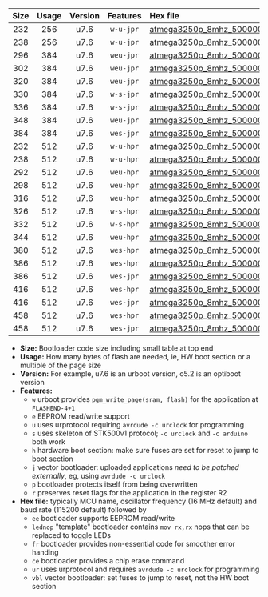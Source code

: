 |Size|Usage|Version|Features|Hex file|
|:-:|:-:|:-:|:-:|:--|
|232|256|u7.6|`w-u-jpr`|[atmega3250p_8mhz_500000bps_ur_vbl.hex](https://raw.githubusercontent.com/stefanrueger/urboot/main/bootloaders/atmega3250p/fcpu_8mhz/500000_bps/atmega3250p_8mhz_500000bps_ur_vbl.hex)|
|238|256|u7.6|`w-u-jpr`|[atmega3250p_8mhz_500000bps_lednop_ur_vbl.hex](https://raw.githubusercontent.com/stefanrueger/urboot/main/bootloaders/atmega3250p/fcpu_8mhz/500000_bps/atmega3250p_8mhz_500000bps_lednop_ur_vbl.hex)|
|296|384|u7.6|`weu-jpr`|[atmega3250p_8mhz_500000bps_ee_ur_vbl.hex](https://raw.githubusercontent.com/stefanrueger/urboot/main/bootloaders/atmega3250p/fcpu_8mhz/500000_bps/atmega3250p_8mhz_500000bps_ee_ur_vbl.hex)|
|302|384|u7.6|`weu-jpr`|[atmega3250p_8mhz_500000bps_ee_lednop_ur_vbl.hex](https://raw.githubusercontent.com/stefanrueger/urboot/main/bootloaders/atmega3250p/fcpu_8mhz/500000_bps/atmega3250p_8mhz_500000bps_ee_lednop_ur_vbl.hex)|
|320|384|u7.6|`weu-jpr`|[atmega3250p_8mhz_500000bps_ee_lednop_fr_ur_vbl.hex](https://raw.githubusercontent.com/stefanrueger/urboot/main/bootloaders/atmega3250p/fcpu_8mhz/500000_bps/atmega3250p_8mhz_500000bps_ee_lednop_fr_ur_vbl.hex)|
|330|384|u7.6|`w-s-jpr`|[atmega3250p_8mhz_500000bps_vbl.hex](https://raw.githubusercontent.com/stefanrueger/urboot/main/bootloaders/atmega3250p/fcpu_8mhz/500000_bps/atmega3250p_8mhz_500000bps_vbl.hex)|
|336|384|u7.6|`w-s-jpr`|[atmega3250p_8mhz_500000bps_lednop_vbl.hex](https://raw.githubusercontent.com/stefanrueger/urboot/main/bootloaders/atmega3250p/fcpu_8mhz/500000_bps/atmega3250p_8mhz_500000bps_lednop_vbl.hex)|
|348|384|u7.6|`weu-jpr`|[atmega3250p_8mhz_500000bps_ee_lednop_fr_ce_ur_vbl.hex](https://raw.githubusercontent.com/stefanrueger/urboot/main/bootloaders/atmega3250p/fcpu_8mhz/500000_bps/atmega3250p_8mhz_500000bps_ee_lednop_fr_ce_ur_vbl.hex)|
|384|384|u7.6|`wes-jpr`|[atmega3250p_8mhz_500000bps_ee_vbl.hex](https://raw.githubusercontent.com/stefanrueger/urboot/main/bootloaders/atmega3250p/fcpu_8mhz/500000_bps/atmega3250p_8mhz_500000bps_ee_vbl.hex)|
|232|512|u7.6|`w-u-hpr`|[atmega3250p_8mhz_500000bps_ur.hex](https://raw.githubusercontent.com/stefanrueger/urboot/main/bootloaders/atmega3250p/fcpu_8mhz/500000_bps/atmega3250p_8mhz_500000bps_ur.hex)|
|238|512|u7.6|`w-u-hpr`|[atmega3250p_8mhz_500000bps_lednop_ur.hex](https://raw.githubusercontent.com/stefanrueger/urboot/main/bootloaders/atmega3250p/fcpu_8mhz/500000_bps/atmega3250p_8mhz_500000bps_lednop_ur.hex)|
|292|512|u7.6|`weu-hpr`|[atmega3250p_8mhz_500000bps_ee_ur.hex](https://raw.githubusercontent.com/stefanrueger/urboot/main/bootloaders/atmega3250p/fcpu_8mhz/500000_bps/atmega3250p_8mhz_500000bps_ee_ur.hex)|
|298|512|u7.6|`weu-hpr`|[atmega3250p_8mhz_500000bps_ee_lednop_ur.hex](https://raw.githubusercontent.com/stefanrueger/urboot/main/bootloaders/atmega3250p/fcpu_8mhz/500000_bps/atmega3250p_8mhz_500000bps_ee_lednop_ur.hex)|
|316|512|u7.6|`weu-hpr`|[atmega3250p_8mhz_500000bps_ee_lednop_fr_ur.hex](https://raw.githubusercontent.com/stefanrueger/urboot/main/bootloaders/atmega3250p/fcpu_8mhz/500000_bps/atmega3250p_8mhz_500000bps_ee_lednop_fr_ur.hex)|
|326|512|u7.6|`w-s-hpr`|[atmega3250p_8mhz_500000bps.hex](https://raw.githubusercontent.com/stefanrueger/urboot/main/bootloaders/atmega3250p/fcpu_8mhz/500000_bps/atmega3250p_8mhz_500000bps.hex)|
|332|512|u7.6|`w-s-hpr`|[atmega3250p_8mhz_500000bps_lednop.hex](https://raw.githubusercontent.com/stefanrueger/urboot/main/bootloaders/atmega3250p/fcpu_8mhz/500000_bps/atmega3250p_8mhz_500000bps_lednop.hex)|
|344|512|u7.6|`weu-hpr`|[atmega3250p_8mhz_500000bps_ee_lednop_fr_ce_ur.hex](https://raw.githubusercontent.com/stefanrueger/urboot/main/bootloaders/atmega3250p/fcpu_8mhz/500000_bps/atmega3250p_8mhz_500000bps_ee_lednop_fr_ce_ur.hex)|
|380|512|u7.6|`wes-hpr`|[atmega3250p_8mhz_500000bps_ee.hex](https://raw.githubusercontent.com/stefanrueger/urboot/main/bootloaders/atmega3250p/fcpu_8mhz/500000_bps/atmega3250p_8mhz_500000bps_ee.hex)|
|386|512|u7.6|`wes-hpr`|[atmega3250p_8mhz_500000bps_ee_lednop.hex](https://raw.githubusercontent.com/stefanrueger/urboot/main/bootloaders/atmega3250p/fcpu_8mhz/500000_bps/atmega3250p_8mhz_500000bps_ee_lednop.hex)|
|386|512|u7.6|`wes-jpr`|[atmega3250p_8mhz_500000bps_ee_lednop_vbl.hex](https://raw.githubusercontent.com/stefanrueger/urboot/main/bootloaders/atmega3250p/fcpu_8mhz/500000_bps/atmega3250p_8mhz_500000bps_ee_lednop_vbl.hex)|
|416|512|u7.6|`wes-hpr`|[atmega3250p_8mhz_500000bps_ee_lednop_fr.hex](https://raw.githubusercontent.com/stefanrueger/urboot/main/bootloaders/atmega3250p/fcpu_8mhz/500000_bps/atmega3250p_8mhz_500000bps_ee_lednop_fr.hex)|
|416|512|u7.6|`wes-jpr`|[atmega3250p_8mhz_500000bps_ee_lednop_fr_vbl.hex](https://raw.githubusercontent.com/stefanrueger/urboot/main/bootloaders/atmega3250p/fcpu_8mhz/500000_bps/atmega3250p_8mhz_500000bps_ee_lednop_fr_vbl.hex)|
|458|512|u7.6|`wes-hpr`|[atmega3250p_8mhz_500000bps_ee_lednop_fr_ce.hex](https://raw.githubusercontent.com/stefanrueger/urboot/main/bootloaders/atmega3250p/fcpu_8mhz/500000_bps/atmega3250p_8mhz_500000bps_ee_lednop_fr_ce.hex)|
|458|512|u7.6|`wes-jpr`|[atmega3250p_8mhz_500000bps_ee_lednop_fr_ce_vbl.hex](https://raw.githubusercontent.com/stefanrueger/urboot/main/bootloaders/atmega3250p/fcpu_8mhz/500000_bps/atmega3250p_8mhz_500000bps_ee_lednop_fr_ce_vbl.hex)|

- **Size:** Bootloader code size including small table at top end
- **Usage:** How many bytes of flash are needed, ie, HW boot section or a multiple of the page size
- **Version:** For example, u7.6 is an urboot version, o5.2 is an optiboot version
- **Features:**
  + `w` urboot provides `pgm_write_page(sram, flash)` for the application at `FLASHEND-4+1`
  + `e` EEPROM read/write support
  + `u` uses urprotocol requiring `avrdude -c urclock` for programming
  + `s` uses skeleton of STK500v1 protocol; `-c urclock` and `-c arduino` both work
  + `h` hardware boot section: make sure fuses are set for reset to jump to boot section
  + `j` vector bootloader: uploaded applications *need to be patched externally*, eg, using `avrdude -c urclock`
  + `p` bootloader protects itself from being overwritten
  + `r` preserves reset flags for the application in the register R2
- **Hex file:** typically MCU name, oscillator frequency (16 MHz default) and baud rate (115200 default) followed by
  + `ee` bootloader supports EEPROM read/write
  + `lednop` "template" bootloader contains `mov rx,rx` nops that can be replaced to toggle LEDs
  + `fr` bootloader provides non-essential code for smoother error handing
  + `ce` bootloader provides a chip erase command
  + `ur` uses urprotocol and requires `avrdude -c urclock` for programming
  + `vbl` vector bootloader: set fuses to jump to reset, not the HW boot section
